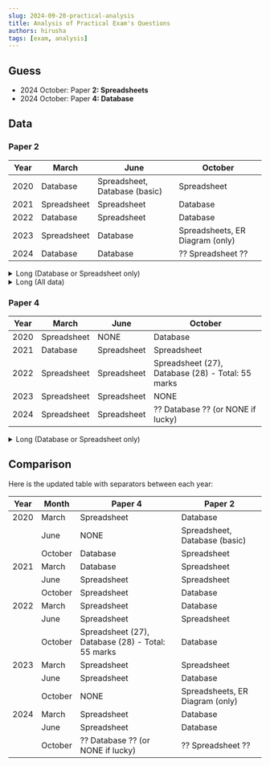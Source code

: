 ```yaml
---
slug: 2024-09-20-practical-analysis
title: Analysis of Practical Exam's Questions
authors: hirusha
tags: [exam, analysis]
---
```


## Guess

- 2024 October: Paper **2: Spreadsheets**
- 2024 October: Paper **4: Database**

## Data

### Paper 2

| Year | March         | June                        | October                        |
|------|---------------|-----------------------------|--------------------------------|
| 2020 | Database      | Spreadsheet, Database (basic) | Spreadsheet                   |
| 2021 | Spreadsheet   | Spreadsheet                 | Database                       |
| 2022 | Database      | Spreadsheet                 | Database                       |
| 2023 | Spreadsheet   | Database                    | Spreadsheets, ER Diagram (only) |
| 2024 | Database      | Database                    | ?? Spreadsheet ??              |


<details>
<summary>Long (Database or Spreadsheet only)</summary>

- 2020
    - March: Database
    - June: Speadsheet, Database(basic)
    - October: Spreadsheet

- 2021
    - March: Spreadsheet
    - June: Spreadsheet
    - October: Database

- 2022
    - March: Database
    - June: Spreadsheet
    - October: Database

- 2023
    - March: Spreadsheet
    - June: Database
    - October: Spreadsheets, ER Diagram (only)

- 2024
    - March: Database
    - June: Database
    - October: ?? Spreadsheet ??

</details>

<details>
<summary>Long (All data)</summary>


- 2020
    - March: Database, Video Editing
    - June: Speadsheet, Database (basic), Audio Editing, Video Editing
    - October: Spreadsheet

- 2021
    - March: Spreadsheet, Audio Editing
    - June: Spreadsheet, Audio Editing
    - October: Database, Video Editing

- 2022
    - March: Database
    - June: Spreadsheet
    - October: Database, Video Editing

- 2023
    - March: Spreadsheet
    - June: Database, Audio Editing
    - October: Spreadsheets, ER Diagram (only)

- 2024
    - March: Database, Video Editing
    - June: Database, Audio Editing
    - October: ?? Spreadsheet ??

</details>

### Paper 4

| Year | March         | June  | October                          |
|------|---------------|-------|----------------------------------|
| 2020 | Spreadsheet   | NONE  | Database                         |
| 2021 | Database      | Spreadsheet | Spreadsheet                  |
| 2022 | Spreadsheet   | Spreadsheet | Spreadsheet (27), Database (28) - Total: 55 marks |
| 2023 | Spreadsheet   | Spreadsheet | NONE                          |
| 2024 | Spreadsheet   | Spreadsheet | ?? Database ?? (or NONE if lucky) |

<details>
<summary>Long (Database or Spreadsheet only)</summary>

- 2020
    - March: Spreadsheet
    - June: NONE
    - October: Database

- 2021
    - March: Database
    - June: Spreadsheet
    - October: Spreadsheet

- 2022
    - March: Spreadsheet
    - June: Spreadsheet
    - October: Spreadsheet (27), Database (28) - (Total: 55 marks)

- 2023
    - March: Spreadsheet
    - June: Spreadsheet
    - October: NONE

- 2024
    - March: Spreadsheet
    - June: Spreadsheet
    - October: ?? Database ?? (or NONE if i'm lucky)

</details>

## Comparison

Here is the updated table with separators between each year:

| Year | Month   | Paper 4                                         | Paper 2                                  |
|------|---------|-------------------------------------------------|------------------------------------------|
| 2020 | March   | Spreadsheet                                     | Database                                 |
|      | June    | NONE                                            | Spreadsheet, Database (basic)            |
|      | October | Database                                        | Spreadsheet                              |
| 2021 | March   | Database                                        | Spreadsheet                              |
|      | June    | Spreadsheet                                     | Spreadsheet                              |
|      | October | Spreadsheet                                     | Database                                 |
| 2022 | March   | Spreadsheet                                     | Database                                 |
|      | June    | Spreadsheet                                     | Spreadsheet                              |
|      | October | Spreadsheet (27), Database (28) - Total: 55 marks| Database                                |
| 2023 | March   | Spreadsheet                                     | Spreadsheet                              |
|      | June    | Spreadsheet                                     | Database                                 |
|      | October | NONE                                            | Spreadsheets, ER Diagram (only)          |
| 2024 | March   | Spreadsheet                                     | Database                                 |
|      | June    | Spreadsheet                                     | Database                                 |
|      | October | ?? Database ?? (or NONE if lucky)               | ?? Spreadsheet ??                        |

